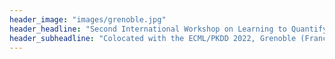 ```yaml
---
header_image: "images/grenoble.jpg"
header_headline: "Second International Workshop on Learning to Quantify: Methods and Applications (LQ 2022)"
header_subheadline: "Colocated with the ECML/PKDD 2022, Grenoble (France)"
---
```


